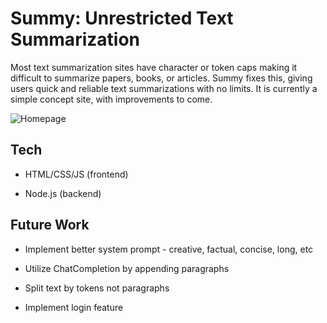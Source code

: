 # Summy: Unrestricted Text Summarization

Most text summarization sites have character or token caps making it difficult to summarize papers, books, or articles. Summy fixes this, giving users quick and reliable text summarizations with no limits. It is currently a simple concept site, with improvements to come.

  

![Homepage](https://imgur.com/HysAH1t.png)

  

## Tech

- HTML/CSS/JS (frontend)

- Node.js (backend)

  

## Future Work

- Implement better system prompt - creative, factual, concise, long, etc

- Utilize ChatCompletion by appending paragraphs

- Split text by tokens not paragraphs

- Implement login feature